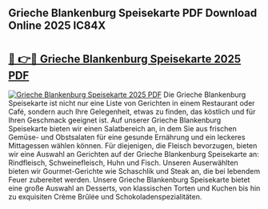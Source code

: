 ## Grieche Blankenburg Speisekarte PDF Download Online 2025 lC84X

# <h2><a href="http://gc667o.nevu.top/?p=Grieche+Blankenburg+Speisekarte">🔗 👉🔴 Grieche Blankenburg Speisekarte 2025 PDF</a></h2>

[![Grieche Blankenburg Speisekarte 2025 PDF](https://i.imgur.com/dBaPXMq.png)](http://gc667o.nevu.top/?p=Grieche+Blankenburg+Speisekarte)
Die Grieche Blankenburg Speisekarte ist nicht nur eine Liste von Gerichten in einem Restaurant oder Café, sondern auch Ihre Gelegenheit, etwas zu finden, das köstlich und für Ihren Geschmack geeignet ist. Auf unserer Grieche Blankenburg Speisekarte bieten wir einen Salatbereich an, in dem Sie aus frischen Gemüse- und Obstsalaten für eine gesunde Ernährung und ein leckeres Mittagessen wählen können. Für diejenigen, die Fleisch bevorzugen, bieten wir eine Auswahl an Gerichten auf der Grieche Blankenburg Speisekarte an: Rindfleisch, Schweinefleisch, Huhn und Fisch. Unseren Auserwählten bieten wir Gourmet-Gerichte wie Schaschlik und Steak an, die bei lebendem Feuer zubereitet werden. Unsere Grieche Blankenburg Speisekarte bietet eine große Auswahl an Desserts, von klassischen Torten und Kuchen bis hin zu exquisiten Crème Brûlée und Schokoladenspezialitäten.
